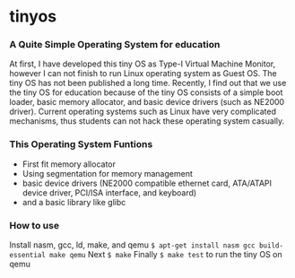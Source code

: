 tinyos
======

### A Quite Simple Operating System for education

At first, I have developed this tiny OS as Type-I Virtual Machine
Monitor, however I can not finish to run Linux operating system as
Guest OS.  The tiny OS has not been published a long time.  Recently,
I find out that we use the tiny OS for education because of the tiny
OS consists of a simple boot loader, basic memory allocator, and basic
device drivers (such as NE2000 driver). Current operating systems such
as Linux have very complicated mechanisms, thus students can not hack
these operating system casually.

### This Operating System Funtions
- First fit memory allocator
- Using segmentation for memory management
- basic device drivers (NE2000 compatible ethernet card, ATA/ATAPI device driver, PCI/ISA interface, and keyboard)
- and a basic library like glibc

### How to use
Install nasm, gcc, ld, make, and qemu
`$ apt-get install nasm gcc build-essential make qemu`
Next
`$ make`
Finally
`$ make test`
to run the tiny OS on qemu
